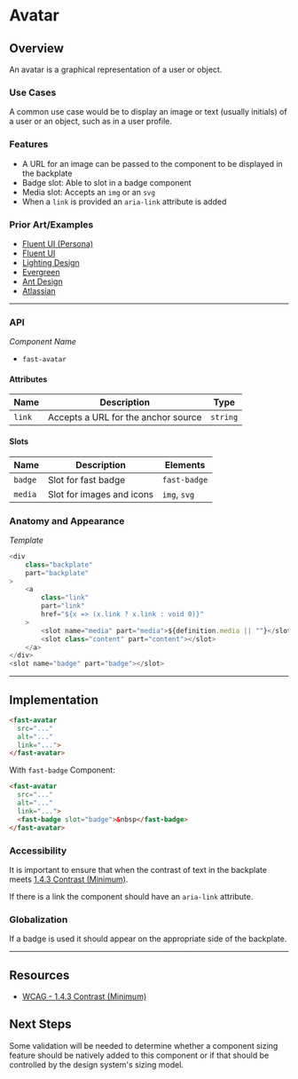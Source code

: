 # Avatar

## Overview

An avatar is a graphical representation of a user or object.

### Use Cases

A common use case would be to display an image or text (usually initials) of a user or an object, such as in a user profile.

### Features
- A URL for an image can be passed to the component to be displayed in the backplate
- Badge slot: Able to slot in a badge component
- Media slot: Accepts an `img` or an `svg`
- When a `link` is provided an `aria-link` attribute is added

### Prior Art/Examples

- [Fluent UI (Persona)](https://developer.microsoft.com/en-us/fluentui#/controls/web/persona)
- [Fluent UI](https://fluentsite.z22.web.core.windows.net/components/avatar/definition)
- [Lighting Design](https://www.lightningdesignsystem.com/components/avatar/)
- [Evergreen](https://evergreen.segment.com/components/avatar)
- [Ant Design](https://ant.design/components/avatar/)
- [Atlassian](https://atlaskit.atlassian.com/packages/design-system/avatar)
---
### API

*Component Name*
- `fast-avatar`

#### Attributes
|   Name    | Description                                                 | Type                                |
|-----------|-------------------------------------------------------------|-------------------------------------|
| `link`    | Accepts a URL for the anchor source                         | `string`                            |

#### Slots

| Name  | Description               | Elements     |
|-------|---------------------------|--------------|
|`badge`| Slot for fast badge       | `fast-badge` |
|`media`| Slot for images and icons | `img`, `svg` |

### Anatomy and Appearance

*Template*
```js
<div
    class="backplate"
    part="backplate"
>
    <a
        class="link"
        part="link"
        href="${x => (x.link ? x.link : void 0)}"
    >
        <slot name="media" part="media">${definition.media || ""}</slot>
        <slot class="content" part="content"></slot>
    </a>
</div>
<slot name="badge" part="badge"></slot>
```

---

## Implementation

```html
<fast-avatar 
  src="..."
  alt="..."
  link="...">
</fast-avatar>
```

With `fast-badge` Component:
```html
<fast-avatar
  src="..." 
  alt="..."
  link="...">
  <fast-badge slot="badge">&nbsp</fast-badge>
</fast-avatar>
```

### Accessibility

It is important to ensure that when the contrast of text in the backplate meets [1.4.3 Contrast (Minimum)](https://www.w3.org/TR/UNDERSTANDING-WCAG20/visual-audio-contrast-contrast.html).

If there is a link the component should have an `aria-link` attribute.

### Globalization

If a badge is used it should appear on the appropriate side of the backplate.

---

## Resources

- [WCAG - 1.4.3 Contrast (Minimum)](https://www.w3.org/TR/UNDERSTANDING-WCAG20/visual-audio-contrast-contrast.html)

## Next Steps

Some validation will be needed to determine whether a component sizing feature should be natively added to this component or if that should be controlled by the design system's sizing model.
